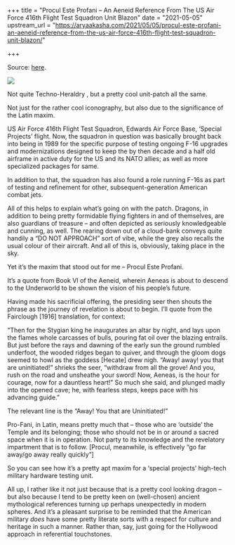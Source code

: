 +++
title = "Procul Este Profani – An Aeneid Reference From The US Air Force 416th Flight Test Squadron Unit Blazon"
date = "2021-05-05"
upstream_url = "https://aryaakasha.com/2021/05/05/procul-este-profani-an-aeneid-reference-from-the-us-air-force-416th-flight-test-squadron-unit-blazon/"

+++

Source: [here](https://aryaakasha.com/2021/05/05/procul-este-profani-an-aeneid-reference-from-the-us-air-force-416th-flight-test-squadron-unit-blazon/).

![](https://aryaakasha.files.wordpress.com/2021/05/181694544_856664514945874_3881217458256282813_n.png?w=500)

Not quite Techno-Heraldry , but a pretty cool unit-patch all the same.

Not just for the rather cool iconography, but also due to the significance of the Latin maxim.

US Air Force 416th Flight Test Squadron, Edwards Air Force Base, ‘Special Projects’ flight. Now, the squadron in question was basically brought back into being in 1989 for the specific purpose of testing ongoing F-16 upgrades and modernizations designed to keep the by then decade and a half old airframe in active duty for the US and its NATO allies; as well as more specialized packages for same.

In addition to that, the squadron has also found a role running F-16s as part of testing and refinement for other, subsequent-generation American combat jets.

All of this helps to explain what’s going on with the patch. Dragons, in addition to being pretty formidable flying fighters in and of themselves, are also guardians of treasure – and often depicted as seriously knowledgeable and cunning, as well. The rearing down out of a cloud-bank conveys quite handily a “DO NOT APPROACH” sort of vibe, while the grey also recalls the usual colour of their aircraft. And all of this is, obviously, taking place in the sky.

Yet it’s the maxim that stood out for me – Procul Este Profani.

It’s a quote from Book VI of the Aeneid, wherein Aeneas is about to descend to the Underworld to be shown the vision of his people’s future.

Having made his sacrificial offering, the presiding seer then shouts the phrase as the journey of revelation is about to begin. I’ll quote from the Fairclough \[1916\] translation, for context:

“Then for the Stygian king he inaugurates an altar by night, and lays upon the flames whole carcasses of bulls, pouring fat oil over the blazing entrails. But just before the rays and dawning of the early sun the ground rumbled underfoot, the wooded ridges began to quiver, and through the gloom dogs seemed to howl as the goddess \[Hecate\] drew nigh. “Away! away! you that are uninitiated!” shrieks the seer, “withdraw from all the grove! And you, rush on the road and unsheathe your sword! Now, Aeneas, is the hour for courage, now for a dauntless heart!” So much she said, and plunged madly into the opened cave; he, with fearless steps, keeps pace with his advancing guide.”

The relevant line is the “Away! You that are Uninitiated!”

Pro-Fani, in Latin, means pretty much that – those who are ‘outside’ the Temple and its belonging; those who should not be in or around a sacred space when it is in operation. Not party to its knowledge and the revelatory impartment that is to follow. \[Procul, meanwhile, is effectively “go far away/go away really quickly”\]

So you can see how it’s a pretty apt maxim for a ‘special projects’ high-tech military hardware testing unit.

All up, I rather like it not just because that is a pretty cool looking dragon – but also because I tend to be pretty keen on (well-chosen) ancient mythological references turning up perhaps unexpectedly in modern spheres. And it’s a pleasant surprise to be reminded that the American military *does* have some pretty literate sorts with a respect for culture and heritage in such a manner. Rather than, say, just going for the Hollywood approach in referential touchstones.
